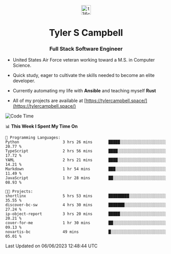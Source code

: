 <p align="center">
<a href="https://www.linkedin.com/in/t36campbell" target="blank"><img align="center" src="https://ik.imagekit.io/t36campbell/Portfolio/linkedin.png.original_m8bbGgPh6.png" alt="t36campbell" height="30" width="30" /></a>
</p>
<h1 align="center">Tyler S Campbell</h1>
<h3 align="center">Full Stack Software Engineer</h3>

* United States Air Force veteran working toward a M.S. in Computer Science.

* Quick study, eager to cultivate the skills needed to become an elite developer.

* Currently automating my life with **Ansible** and teaching myself **Rust**

* All of my projects are available at [https://tylercampbell.space/](https://tylercampbell.space/)

<!--START_SECTION:waka-->
![Code Time](http://img.shields.io/badge/Code%20Time-2%2C548%20hrs%2039%20mins-blue)

📊 **This Week I Spent My Time On** 

```text
💬 Programming Languages: 
Python                   3 hrs 26 mins       █████░░░░░░░░░░░░░░░░░░░░   20.77 % 
TypeScript               2 hrs 56 mins       ████░░░░░░░░░░░░░░░░░░░░░   17.72 % 
YAML                     2 hrs 21 mins       ████░░░░░░░░░░░░░░░░░░░░░   14.21 % 
Markdown                 1 hr 54 mins        ███░░░░░░░░░░░░░░░░░░░░░░   11.49 % 
JavaScript               1 hr 28 mins        ██░░░░░░░░░░░░░░░░░░░░░░░   08.93 % 

🐱‍💻 Projects: 
shortlinx                5 hrs 53 mins       █████████░░░░░░░░░░░░░░░░   35.55 % 
discover-bc-sw           4 hrs 30 mins       ███████░░░░░░░░░░░░░░░░░░   27.24 % 
ip-object-report         3 hrs 20 mins       █████░░░░░░░░░░░░░░░░░░░░   20.21 % 
cover-for-me             1 hr 30 mins        ██░░░░░░░░░░░░░░░░░░░░░░░   09.13 % 
novartis-bc              49 mins             █░░░░░░░░░░░░░░░░░░░░░░░░   05.01 % 
```


 Last Updated on 06/06/2023 12:48:44 UTC
<!--END_SECTION:waka-->
